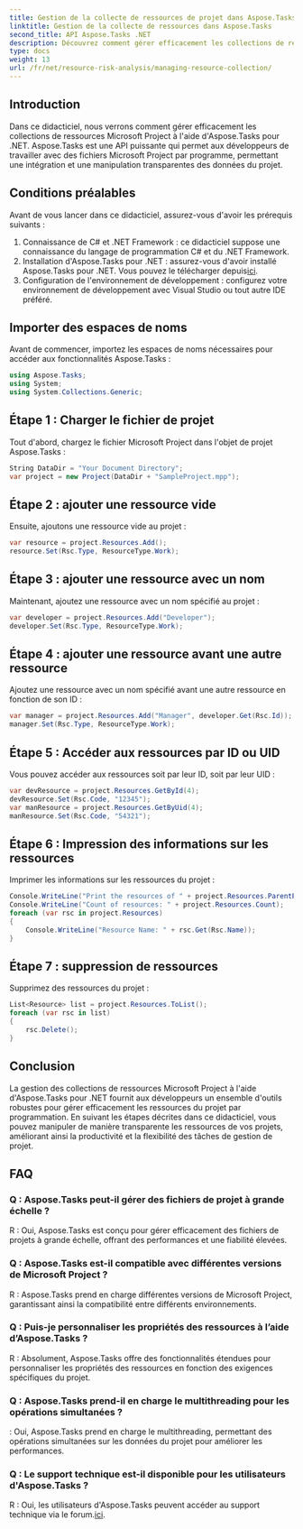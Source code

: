 ```yaml
---
title: Gestion de la collecte de ressources de projet dans Aspose.Tasks
linktitle: Gestion de la collecte de ressources dans Aspose.Tasks
second_title: API Aspose.Tasks .NET
description: Découvrez comment gérer efficacement les collections de ressources Microsoft Project dans .NET à l'aide de l'API Aspose.Tasks. Augmentez la productivité et la flexibilité.
type: docs
weight: 13
url: /fr/net/resource-risk-analysis/managing-resource-collection/
---
```

## Introduction
Dans ce didacticiel, nous verrons comment gérer efficacement les collections de ressources Microsoft Project à l'aide d'Aspose.Tasks pour .NET. Aspose.Tasks est une API puissante qui permet aux développeurs de travailler avec des fichiers Microsoft Project par programme, permettant une intégration et une manipulation transparentes des données du projet.
## Conditions préalables
Avant de vous lancer dans ce didacticiel, assurez-vous d'avoir les prérequis suivants :
1. Connaissance de C# et .NET Framework : ce didacticiel suppose une connaissance du langage de programmation C# et du .NET Framework.
2. Installation d'Aspose.Tasks pour .NET : assurez-vous d'avoir installé Aspose.Tasks pour .NET. Vous pouvez le télécharger depuis[ici](https://releases.aspose.com/tasks/net/).
3. Configuration de l'environnement de développement : configurez votre environnement de développement avec Visual Studio ou tout autre IDE préféré.

## Importer des espaces de noms
Avant de commencer, importez les espaces de noms nécessaires pour accéder aux fonctionnalités Aspose.Tasks :
```csharp
using Aspose.Tasks;
using System;
using System.Collections.Generic;


```

## Étape 1 : Charger le fichier de projet
Tout d'abord, chargez le fichier Microsoft Project dans l'objet de projet Aspose.Tasks :
```csharp
String DataDir = "Your Document Directory";
var project = new Project(DataDir + "SampleProject.mpp");
```
## Étape 2 : ajouter une ressource vide
Ensuite, ajoutons une ressource vide au projet :
```csharp
var resource = project.Resources.Add();
resource.Set(Rsc.Type, ResourceType.Work);
```
## Étape 3 : ajouter une ressource avec un nom
Maintenant, ajoutez une ressource avec un nom spécifié au projet :
```csharp
var developer = project.Resources.Add("Developer");
developer.Set(Rsc.Type, ResourceType.Work);
```
## Étape 4 : ajouter une ressource avant une autre ressource
Ajoutez une ressource avec un nom spécifié avant une autre ressource en fonction de son ID :
```csharp
var manager = project.Resources.Add("Manager", developer.Get(Rsc.Id));
manager.Set(Rsc.Type, ResourceType.Work);
```
## Étape 5 : Accéder aux ressources par ID ou UID
Vous pouvez accéder aux ressources soit par leur ID, soit par leur UID :
```csharp
var devResource = project.Resources.GetById(4);
devResource.Set(Rsc.Code, "12345");
var manResource = project.Resources.GetByUid(4);
manResource.Set(Rsc.Code, "54321");
```
## Étape 6 : Impression des informations sur les ressources
Imprimer les informations sur les ressources du projet :
```csharp
Console.WriteLine("Print the resources of " + project.Resources.ParentProject.Get(Prj.Name) + " project.");
Console.WriteLine("Count of resources: " + project.Resources.Count);
foreach (var rsc in project.Resources)
{
    Console.WriteLine("Resource Name: " + rsc.Get(Rsc.Name));
}
```
## Étape 7 : suppression de ressources
Supprimez des ressources du projet :
```csharp
List<Resource> list = project.Resources.ToList();
foreach (var rsc in list)
{
    rsc.Delete();
}
```

## Conclusion
La gestion des collections de ressources Microsoft Project à l'aide d'Aspose.Tasks pour .NET fournit aux développeurs un ensemble d'outils robustes pour gérer efficacement les ressources du projet par programmation. En suivant les étapes décrites dans ce didacticiel, vous pouvez manipuler de manière transparente les ressources de vos projets, améliorant ainsi la productivité et la flexibilité des tâches de gestion de projet.
## FAQ
### Q : Aspose.Tasks peut-il gérer des fichiers de projet à grande échelle ?

R : Oui, Aspose.Tasks est conçu pour gérer efficacement des fichiers de projets à grande échelle, offrant des performances et une fiabilité élevées.

### Q : Aspose.Tasks est-il compatible avec différentes versions de Microsoft Project ?

R : Aspose.Tasks prend en charge différentes versions de Microsoft Project, garantissant ainsi la compatibilité entre différents environnements.

### Q : Puis-je personnaliser les propriétés des ressources à l’aide d’Aspose.Tasks ?

R : Absolument, Aspose.Tasks offre des fonctionnalités étendues pour personnaliser les propriétés des ressources en fonction des exigences spécifiques du projet.

### Q : Aspose.Tasks prend-il en charge le multithreading pour les opérations simultanées ?

: Oui, Aspose.Tasks prend en charge le multithreading, permettant des opérations simultanées sur les données du projet pour améliorer les performances.

### Q : Le support technique est-il disponible pour les utilisateurs d'Aspose.Tasks ?

 R : Oui, les utilisateurs d'Aspose.Tasks peuvent accéder au support technique via le forum.[ici](https://forum.aspose.com/c/tasks/15).